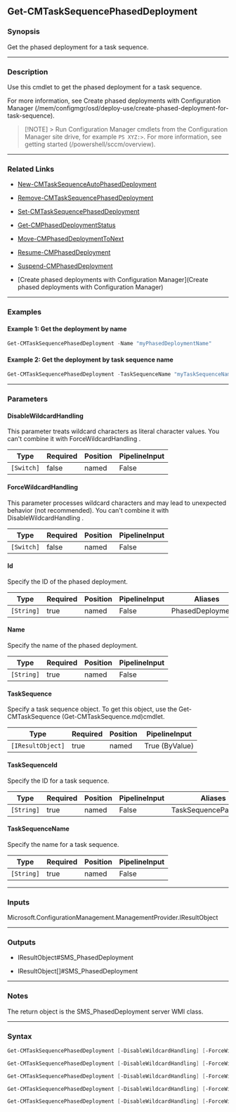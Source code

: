 Get-CMTaskSequencePhasedDeployment
----------------------------------




### Synopsis
Get the phased deployment for a task sequence.



---


### Description

Use this cmdlet to get the phased deployment for a task sequence.



For more information, see Create phased deployments with Configuration Manager (/mem/configmgr/osd/deploy-use/create-phased-deployment-for-task-sequence).



> [!NOTE] > Run Configuration Manager cmdlets from the Configuration Manager site drive, for example `PS XYZ:>`. For more information, see getting started (/powershell/sccm/overview).



---


### Related Links
* [New-CMTaskSequenceAutoPhasedDeployment](New-CMTaskSequenceAutoPhasedDeployment)



* [Remove-CMTaskSequencePhasedDeployment](Remove-CMTaskSequencePhasedDeployment)



* [Set-CMTaskSequencePhasedDeployment](Set-CMTaskSequencePhasedDeployment)



* [Get-CMPhasedDeploymentStatus](Get-CMPhasedDeploymentStatus)



* [Move-CMPhasedDeploymentToNext](Move-CMPhasedDeploymentToNext)



* [Resume-CMPhasedDeployment](Resume-CMPhasedDeployment)



* [Suspend-CMPhasedDeployment](Suspend-CMPhasedDeployment)



* [Create phased deployments with Configuration Manager](Create phased deployments with Configuration Manager)





---


### Examples
#### Example 1: Get the deployment by name
```PowerShell
Get-CMTaskSequencePhasedDeployment -Name "myPhasedDeploymentName"
```

#### Example 2: Get the deployment by task sequence name
```PowerShell
Get-CMTaskSequencePhasedDeployment -TaskSequenceName "myTaskSequenceName"
```



---


### Parameters
#### **DisableWildcardHandling**

This parameter treats wildcard characters as literal character values. You can't combine it with ForceWildcardHandling .






|Type      |Required|Position|PipelineInput|
|----------|--------|--------|-------------|
|`[Switch]`|false   |named   |False        |



#### **ForceWildcardHandling**

This parameter processes wildcard characters and may lead to unexpected behavior (not recommended). You can't combine it with DisableWildcardHandling .






|Type      |Required|Position|PipelineInput|
|----------|--------|--------|-------------|
|`[Switch]`|false   |named   |False        |



#### **Id**

Specify the ID of the phased deployment.






|Type      |Required|Position|PipelineInput|Aliases           |
|----------|--------|--------|-------------|------------------|
|`[String]`|true    |named   |False        |PhasedDeploymentId|



#### **Name**

Specify the name of the phased deployment.






|Type      |Required|Position|PipelineInput|
|----------|--------|--------|-------------|
|`[String]`|true    |named   |False        |



#### **TaskSequence**

Specify a task sequence object. To get this object, use the Get-CMTaskSequence (Get-CMTaskSequence.md)cmdlet.






|Type             |Required|Position|PipelineInput |
|-----------------|--------|--------|--------------|
|`[IResultObject]`|true    |named   |True (ByValue)|



#### **TaskSequenceId**

Specify the ID for a task sequence.






|Type      |Required|Position|PipelineInput|Aliases              |
|----------|--------|--------|-------------|---------------------|
|`[String]`|true    |named   |False        |TaskSequencePackageId|



#### **TaskSequenceName**

Specify the name for a task sequence.






|Type      |Required|Position|PipelineInput|
|----------|--------|--------|-------------|
|`[String]`|true    |named   |False        |





---


### Inputs
Microsoft.ConfigurationManagement.ManagementProvider.IResultObject





---


### Outputs
* IResultObject#SMS_PhasedDeployment


* IResultObject[]#SMS_PhasedDeployment






---


### Notes
The return object is the SMS_PhasedDeployment server WMI class.



---


### Syntax
```PowerShell
Get-CMTaskSequencePhasedDeployment [-DisableWildcardHandling] [-ForceWildcardHandling] -Id <String> [<CommonParameters>]
```
```PowerShell
Get-CMTaskSequencePhasedDeployment [-DisableWildcardHandling] [-ForceWildcardHandling] -Name <String> [<CommonParameters>]
```
```PowerShell
Get-CMTaskSequencePhasedDeployment [-DisableWildcardHandling] [-ForceWildcardHandling] -TaskSequence <IResultObject> [<CommonParameters>]
```
```PowerShell
Get-CMTaskSequencePhasedDeployment [-DisableWildcardHandling] [-ForceWildcardHandling] -TaskSequenceId <String> [<CommonParameters>]
```
```PowerShell
Get-CMTaskSequencePhasedDeployment [-DisableWildcardHandling] [-ForceWildcardHandling] -TaskSequenceName <String> [<CommonParameters>]
```
